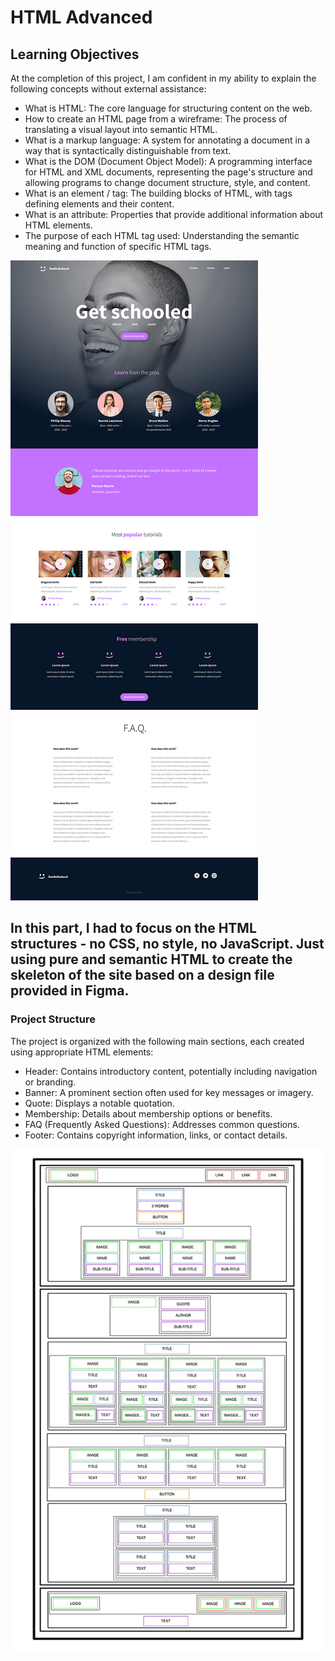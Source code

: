 # HTML Advanced

## Learning Objectives
At the completion of this project, I am confident in my ability to explain the following concepts without external assistance:

* What is HTML: The core language for structuring content on the web.
* How to create an HTML page from a wireframe: The process of translating a visual layout into semantic HTML.
* What is a markup language: A system for annotating a document in a way that is syntactically distinguishable from text.
* What is the DOM (Document Object Model): A programming interface for HTML and XML documents, representing the page's structure and allowing programs to change document structure, style, and content.
* What is an element / tag: The building blocks of HTML, with tags defining elements and their content.
* What is an attribute: Properties that provide additional information about HTML elements.
* The purpose of each HTML tag used: Understanding the semantic meaning and function of specific HTML tags.
  
![projectview](assets/image.png)


## In this part, I had to focus on the HTML structures - no CSS, no style, no JavaScript. Just using pure and semantic HTML to create the skeleton of the site based on a design file provided in Figma. 

### Project Structure
The project is organized with the following main sections, each created using appropriate HTML elements:

* Header: Contains introductory content, potentially including navigation or branding.
* Banner: A prominent section often used for key messages or imagery.
* Quote: Displays a notable quotation.
* Membership: Details about membership options or benefits.
* FAQ (Frequently Asked Questions): Addresses common questions.
* Footer: Contains copyright information, links, or contact details.

![htmlstructures](assets/image-1.png)
